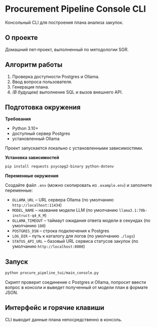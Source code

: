 # Procurement Pipeline Console CLI

Консольный CLI для построения плана анализа закупок.

## О проекте

Домашний пет‑проект, выполненный по методологии SGR.

## Алгоритм работы

1. Проверка доступности Postgres и Ollama.
2. Ввод вопроса пользователя.
3. Генерация плана.
4. *(В будущем)* выполнение SQL и вызов внешнего API.

## Подготовка окружения

**Требования**

- Python 3.10+
- доступный сервер Postgres
- установленный Ollama

Проект запускается локально с установленными зависимостями.

**Установка зависимостей**

```bash
pip install requests psycopg2-binary python-dotenv
```

**Переменные окружения**

Создайте файл `.env` (можно скопировать из `.example.env`) и заполните переменные:

- `OLLAMA_URL` – URL сервера Ollama (по умолчанию `http://localhost:11434`)
- `MODEL_NAME` – название модели LLM (по умолчанию `llama3.1:70b-instruct-q4_K_M`)
- `OLLAMA_TIMEOUT` – таймаут ожидания ответа модели в секундах (по умолчанию `180`)
- `POSTGRES_DSN` – строка подключения к Postgres
- `LOG_DIR` – путь к каталогу для логов (по умолчанию `./logs`)
- `STATUS_API_URL` – базовый URL сервиса статусов закупок (по умолчанию `http://localhost:8000`)

## Запуск

```bash
python procure_pipeline_tui/main_console.py
```

Скрипт проверит соединение с Postgres и Ollama, попросит ввести вопрос в консоли и выведет полученный от модели план в формате JSON.

## Интерфейс и горячие клавиши

CLI выводит данные плана непосредственно в консоль.
